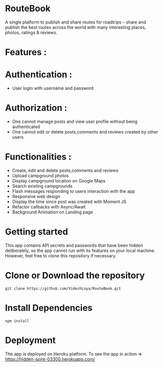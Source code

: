 # RouteBook

A single platform to publish and share routes for roadtrips – share
and publish the best routes across the world with many
interesting places, photos, ratings & reviews.

# Features :
# Authentication :

* User login with username and password

# Authorization :

* One cannot manage posts and view user profile without being authenticated
* One cannot edit or delete posts,comments and reviews created by other users

# Functionalities :

* Create, edit and delete posts,comments and reviews 
* Upload campground photos
* Display campground location on Google Maps
* Search existing campgrounds
* Flash messages responding to users interaction with the app
* Responsive web design
* Display the time since post was created with Moment JS
* Refactor callbacks with Async/Await
* Background Animation on Landing page 

# Getting started
This app contains API secrets and passwords that have been hidden deliberately, so the app cannot run with its features on your local machine. 
However, feel free to clone this repository if necessary.

# Clone or Download the repository
`git clone https://github.com/VideshLoya/RouteBook.git`

# Install Dependencies
`npm install`

# Deployment
The app is deployed on Heroku platform.
To see the app in action => https://hidden-spire-03300.herokuapp.com/
